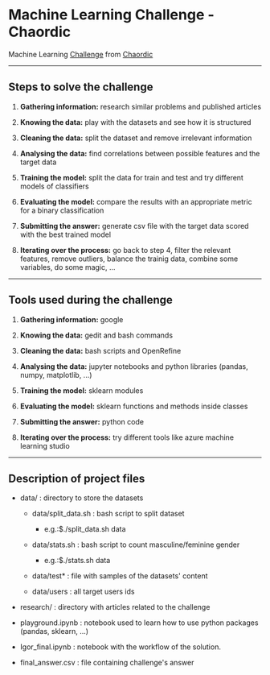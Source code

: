 # Machine Learning Challenge - Chaordic

Machine Learning [Challenge](https://chaordic.github.io/machinelearning-challenge/) from [Chaordic](https://chaordic.com.br/)

---
## Steps to solve the challenge

1. **Gathering information:** research similar problems and published articles

2. **Knowing the data:** play with the datasets and see how it is structured

3. **Cleaning the data:** split the dataset and remove irrelevant information

4. **Analysing the data:** find correlations between possible features and the target data

5. **Training the model:** split the data for train and test and try different models of classifiers

6. **Evaluating the model:** compare the results with an appropriate metric for a binary classification

7. **Submitting the answer:** generate csv file with the target data scored with the best trained model

8. **Iterating over the process:** go back to step 4, filter the relevant features, remove outliers, balance the trainig data, combine some variables, do some magic, ...

---
## Tools used during the challenge

1. **Gathering information:** google

2. **Knowing the data:** gedit and bash commands

3. **Cleaning the data:** bash scripts and OpenRefine

4. **Analysing the data:** jupyter notebooks and python libraries (pandas, numpy, matplotlib, ...)

5. **Training the model:** sklearn modules

6. **Evaluating the model:** sklearn functions and methods inside classes

7. **Submitting the answer:** python code

8. **Iterating over the process:** try different tools like azure machine learning studio

---
## Description of project files

* data/ : directory to store the datasets

    * data/split_data.sh : bash script to split dataset
        * e.g.:$./split_data.sh data

    * data/stats.sh : bash script to count masculine/feminine gender 

        * e.g.:$./stats.sh data

    * data/test* : file with samples of the datasets' content

    * data/users : all target users ids

* research/ : directory with articles related to the challenge

* playground.ipynb : notebook used to learn how to use python packages (pandas, sklearn, ...)

* Igor_final.ipynb : notebook with the workflow of the solution.

* final_answer.csv : file containing challenge's answer
